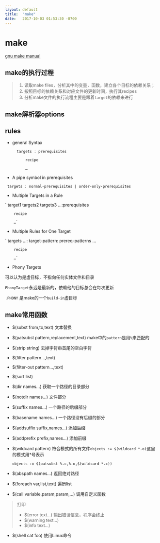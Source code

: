 ```yaml
---
layout: default
title:  "make"
date:   2017-10-03 01:53:30 -0700
---
```


# make
[gnu make manual][makemanual]
 
## make的执行过程

> 1. 读取make files，分析其中的变量，函数，建立各个目标的依赖关系；
> 1. 按照目标的依赖关系和对应文件的更新时间，执行其recipes 
> 1. 分析make文件的执行流程主要是跟着`target`的依赖来进行

## make解析器options

## rules
* general Syntax
   
        targets : prerequisites
    
            recipe
        
            …
        
        
* A pipe symbol in prerequisites

` targets : normal-prerequisites | order-only-prerequisites`

* Multiple Targets in a Rule

` target1 targets2 targets3 ...:prerequisites

        recipe
        
        …`

* Multiple Rules for One Target

` targets …: target-pattern: prereq-patterns …

        recipe
        
        …`

* Phony Targets

 可以认为是虚目标，不指向任何实体文件和目录
 
 `PhonyTarget`永远是最新的，依赖他的目标总会在每次更新
 
 `.PHONY` 是make的一个`build-in`虚目标

## make常用函数

* $(subst from,to,text) 文本替换
* $(patsubst pattern,replacement,text) make中的`pattern`是用`%`来匹配的
* $(strip string) 去掉字符串首尾的空白字符
* $(filter pattern…,text) 
* $(filter-out pattern…,text)
* $(sort list)

* $(dir names…) 获取一个路径的目录部分
* $(notdir names…) 文件部分
* $(suffix names…) 一个路径的后缀部分
* $(basename names…) 一个路径没有后缀的部分
* $(addsuffix suffix,names…) 添加后缀
* $(addprefix prefix,names…) 添加前缀
* $(wildcard pattern) 符合模式的所有文件`objects := $(wildcard *.o)`这里的模式用\*号表示
   
   `objects := $(patsubst %.c,%.o,$(wildcard *.c))`
   
* $(abspath names…) 返回绝对路径

* $(foreach var,list,text) 遍历list
* $(call variable,param,param,…) 调用自定义函数

> 打印
> * $(error text…) 输出错误信息，程序会终止
> * $(warning text…)
> * $(info text…) 

* $(shell cat foo) 使用Linux命令

[makemanual]: <http://www.gnu.org/software/make/manual/make.html>

